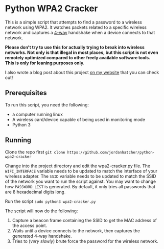 # Python WPA2 Cracker

This is a simple script that attempts to find a password to a wireless network
using WPA2. It watches packets related to a specific wireless network and
captures a [4-way](https://en.wikipedia.org/wiki/IEEE_802.11i-2004) handshake
when a device connects to that network.

__Please don't try to use this for actually trying to break into wireless
networks. Not only is that illegal in most places, but this script is not
even remotely optimized compared to other freely available software tools.
This is only for leaning purposes only.__

I also wrote a blog post about this project
[on my website](https://jordan-hatcher.com/blog/break-wifi-with-python/) that
you can check out!

## Prerequisites
To run this script, you need the following:

- a computer running linux
- A wireless card/device capable of being used in monitoring mode
- Python 3

## Running
Clone the repo first `git clone https://github.com/jordanhatcher/python-wpa2-cracker`

Change into the project directory and edit the wpa2-cracker.py file.
The `WIFI_INTERFACE` variable needs to be updated to match the interface of
your wireless adapter.
The `SSID` variable needs to be updated to match the SSID of the network you
want to run the script against.
You may want to change how `PASSWORD_LIST` is generated. By default, it only
tries all passwords that are 8 hexadecimal digits long.

Run the script `sudo python3 wpa2-cracker.py`

The script will now do the following:
1. Capture a beacon frame containing the SSID to get the MAC address of the
access point.
2. Waits until a device connects to the network, then captures the generated
4-way handshake.
3. Tries to (*very slowly*) brute force the password for the wireless network.
